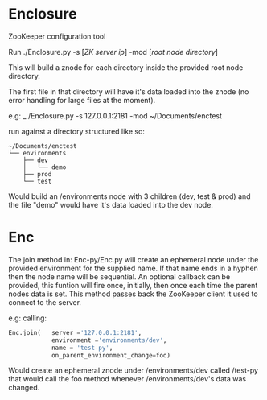 Enclosure
=========

ZooKeeper configuration tool

Run ./Enclosure.py -s [_ZK server ip_] -mod [_root node directory_]

This will build a znode for each directory inside the provided root node directory.

The first file in that directory will have it's data loaded into the znode (no error handling for large files at the moment).

e.g: _./Enclosure.py -s 127.0.0.1:2181 -mod ~/Documents/enctest

run against a directory structured like so:
```
~/Documents/enctest
└── environments
    ├── dev
    │   └── demo
    ├── prod
    └── test
```

Would build an /environments node with 3 children (dev, test & prod) and the file "demo" would have it's data loaded into the dev node.

Enc
=========

The join method in: Enc-py/Enc.py will create an ephemeral node under the provided environment for the supplied name. If that name ends in a hyphen then the node name will be sequential. An optional callback can be provided, this funtion will fire once, initially, then once each time the parent nodes data is set. This method passes back the ZooKeeper client it used to connect to the server.

e.g: calling:
```python
Enc.join(   server ='127.0.0.1:2181',
            environment ='environments/dev',
            name = 'test-py',
            on_parent_environment_change=foo)
```
Would create an ephemeral znode under /environments/dev called /test-py
that would call the foo method whenever /environments/dev's data was changed.
